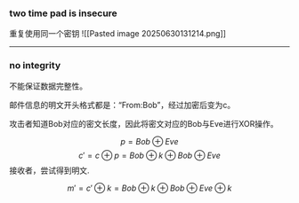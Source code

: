 ### two time pad is insecure
重复使用同一个密钥
![[Pasted image 20250630131214.png]]


---
### no integrity
不能保证数据完整性。

邮件信息的明文开头格式都是：“From:Bob”，经过加密后变为c。

攻击者知道Bob对应的密文长度，因此将密文对应的Bob与Eve进行XOR操作。

$$p = Bob \oplus Eve$$
$$c'= c \oplus p =  Bob \oplus k \oplus Bob \oplus Eve$$ 
接收者，尝试得到明文.

$$m' = c' \oplus k = Bob \oplus k \oplus Bob \oplus Eve \oplus k$$